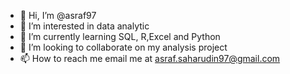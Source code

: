- 👋 Hi, I’m @asraf97
- 👀 I’m interested in data analytic
- 🌱 I’m currently learning SQL, R,Excel and Python
- 💞️ I’m looking to collaborate on my analysis project
- 📫 How to reach me email me at asraf.saharudin97@gmail.com

<!---
asraf97/asraf97 is a ✨ special ✨ repository because its `README.md` (this file) appears on your GitHub profile.
You can click the Preview link to take a look at your changes.
--->

